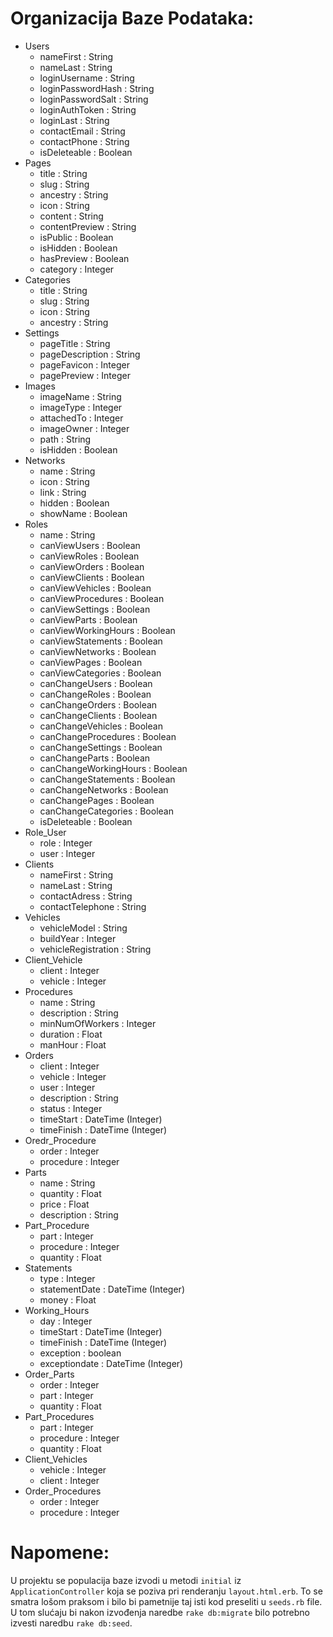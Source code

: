 Organizacija Baze Podataka:
===
 - Users
     - nameFirst              : String
     - nameLast               : String
     - loginUsername          : String
     - loginPasswordHash      : String
     - loginPasswordSalt      : String
     - loginAuthToken         : String
     - loginLast              : String
     - contactEmail           : String
     - contactPhone           : String
     - isDeleteable           : Boolean
 - Pages
     - title                  : String 
     - slug                   : String 
     - ancestry               : String 
     - icon                   : String 
     - content                : String   
     - contentPreview         : String   
     - isPublic               : Boolean
     - isHidden               : Boolean
     - hasPreview             : Boolean
     - category               : Integer
 - Categories       
     - title                  : String 
     - slug                   : String 
     - icon                   : String 
     - ancestry               : String      
 - Settings         
     - pageTitle              : String      
     - pageDescription        : String           
     - pageFavicon            : Integer      
     - pagePreview            : Integer      
 - Images      
     - imageName              : String     
     - imageType              : Integer      
     - attachedTo             : Integer      
     - imageOwner             : Integer      
     - path                   : String 
     - isHidden               : Boolean      
 - Networks         
     - name                   : String 
     - icon                   : String 
     - link                   : String 
     - hidden                 : Boolean 
     - showName               : Boolean      
 - Roles
     - name                   : String 
     - canViewUsers           : Boolean      
     - canViewRoles           : Boolean      
     - canViewOrders          : Boolean           
     - canViewClients         : Boolean           
     - canViewVehicles        : Boolean           
     - canViewProcedures      : Boolean           
     - canViewSettings        : Boolean           
     - canViewParts           : Boolean      
     - canViewWorkingHours    : Boolean                
     - canViewStatements      : Boolean           
     - canViewNetworks        : Boolean           
     - canViewPages           : Boolean      
     - canViewCategories      : Boolean           
     - canChangeUsers         : Boolean           
     - canChangeRoles         : Boolean           
     - canChangeOrders        : Boolean           
     - canChangeClients       : Boolean           
     - canChangeVehicles      : Boolean           
     - canChangeProcedures    : Boolean                
     - canChangeSettings      : Boolean           
     - canChangeParts         : Boolean           
     - canChangeWorkingHours  : Boolean                
     - canChangeStatements    : Boolean                
     - canChangeNetworks      : Boolean           
     - canChangePages         : Boolean           
     - canChangeCategories    : Boolean                
     - isDeleteable           : Boolean      
 - Role_User   
     - role                   : Integer
     - user                   : Integer
 - Clients          
     - nameFirst              : String
     - nameLast               : String
     - contactAdress          : String     
     - contactTelephone       : String     
 - Vehicles    
     - vehicleModel           : String
     - buildYear              : Integer
     - vehicleRegistration    : String          
 - Client_Vehicle
     - client                 : Integer
     - vehicle                : Integer
 - Procedures
     - name                   : String
     - description            : String     
     - minNumOfWorkers        : Integer          
     - duration               : Float
     - manHour                : Float
 - Orders
     - client                 : Integer
     - vehicle                : Integer
     - user                   : Integer
     - description            : String
     - status                 : Integer
     - timeStart              : DateTime (Integer)
     - timeFinish             : DateTime (Integer)
 - Oredr_Procedure             
     - order                  : Integer
     - procedure              : Integer     
 - Parts
     - name                   : String     
     - quantity               : Float          
     - price                  : Float     
     - description            : String          
 - Part_Procedure
     - part                   : Integer
     - procedure              : Integer     
     - quantity               : Float     
 - Statements
     - type                   : Integer    
     - statementDate          : DateTime (Integer)              
     - money                  : Float    
 - Working_Hours
     - day                    : Integer
     - timeStart              : DateTime (Integer)     
     - timeFinish             : DateTime (Integer)     
     - exception              : boolean     
     - exceptiondate          : DateTime (Integer)          
 - Order_Parts
     - order                  : Integer
     - part                   : Integer
     - quantity               : Float     
 - Part_Procedures
     - part                   : Integer
     - procedure              : Integer     
     - quantity               : Float     
 - Client_Vehicles
     - vehicle                : Integer
     - client                 : Integer
 - Order_Procedures
     - order                  : Integer
     - procedure              : Integer    

Napomene:
===
U projektu se populacija baze izvodi u metodi `initial` iz `ApplicationController` koja se poziva pri renderanju `layout.html.erb`.
To se smatra lošom praksom i bilo bi pametnije taj isti kod preseliti u `seeds.rb` file.
U tom slućaju bi nakon izvođenja naredbe `rake db:migrate` bilo potrebno izvesti naredbu `rake db:seed`.